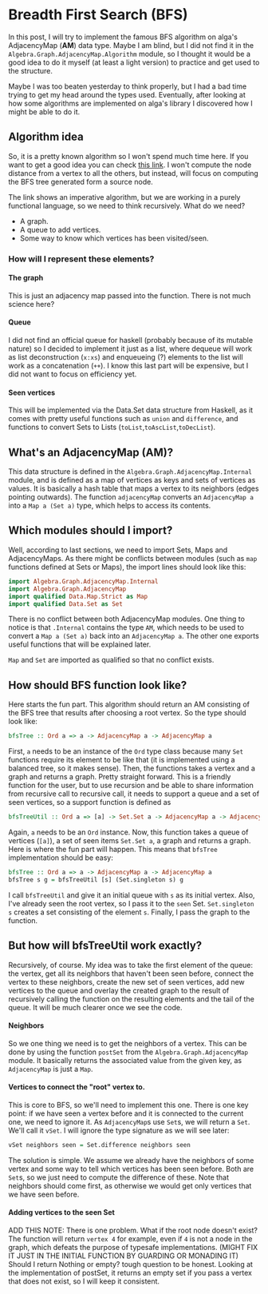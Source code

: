 # Breadth First Search (BFS)

In this post, I will try to implement the famous BFS algorithm on alga's AdjacencyMap (**AM**) data type. Maybe I am blind, but I did not find it in the `Algebra.Graph.AdjacencyMap.Algorithm` module, so I thought it would be a good idea to do it myself (at least a light version) to practice and get used to the structure.

Maybe I was too beaten yesterday to think properly, but I had a bad time trying to get my head around the types used. Eventually, after looking at how some algorithms are implemented on alga's library I discovered how I might be able to do it.

## Algorithm idea

So, it is a pretty known algorithm so I won't spend much time here. If you want to get a good idea you can check [this link](https://www.geeksforgeeks.org/breadth-first-search-or-bfs-for-a-graph/). I won't compute the node distance from a  vertex to all the others, but instead, will focus on computing the BFS tree generated form a source node.

The link shows an imperative algorithm, but we are working in a purely functional language, so we need to think recursively. What do we need?
  * A graph.
  * A queue to add vertices.
  * Some way to know which vertices has been visited/seen.

### How will I represent these elements?

#### The graph
This is just an adjacency map passed into the function. There is not much science here?

#### Queue
I did not find an official queue for haskell (probably because of its mutable nature) so I decided to implement it just as a list, where dequeue will work as list deconstruction (`x:xs`) and enqueueing (?) elements to the list will work as a concatenation (`++`). I know this last part will be expensive, but I did not want to focus on efficiency yet.

#### Seen vertices
This will be implemented via the Data.Set data structure from Haskell, as it comes with pretty useful functions such as `union` and `difference`, and functions to convert Sets to Lists (`toList`,`toAscList`,`toDecList`).

## What's an AdjacencyMap (AM)?
This data structure is defined in the `Algebra.Graph.AdjacencyMap.Internal` module, and is defined as a map of vertices as keys and sets of vertices as values. It is basically a hash table that maps a vertex to its neighbors (edges pointing outwards). The function `adjacencyMap` converts an `AdjacencyMap a` into a `Map a (Set a)` type, which helps to access its contents.

## Which modules should I import?
Well, according to last sections, we need to import Sets, Maps and AdjacencyMaps. As there might be conflicts between modules (such as `map` functions defined at Sets or Maps), the import lines should look like this:

```Haskell
import Algebra.Graph.AdjacencyMap.Internal
import Algebra.Graph.AdjacencyMap
import qualified Data.Map.Strict as Map
import qualified Data.Set as Set
```
There is no conflict between both AdjacencyMap modules. One thing to notice is that `.Internal` contains the type `AM`, which needs to be used to convert a `Map a (Set a)` back into an `AdjacencyMap a`. The other one exports useful functions that will be explained later.

`Map` and `Set` are imported as qualified so that no conflict exists.

## How should BFS function look like?

Here starts the fun part. This algorithm should return an AM consisting of the BFS tree that results after choosing a root vertex. So the type should look like:

```Haskell
bfsTree :: Ord a => a -> AdjacencyMap a -> AdjacencyMap a
```
First, `a` needs to be an instance of the `Ord` type class because many `Set` functions require its element to be like that (it is implemented using a balanced tree, so it makes sense). Then, the functions takes a vertex and a graph and returns a graph. Pretty straight forward. This is a friendly function for the user, but to use recursion and be able to share information from recursive call to recursive call, it needs to support a queue and a set of seen vertices, so a support function is defined as

```Haskell
bfsTreeUtil :: Ord a => [a] -> Set.Set a -> AdjacencyMap a -> AdjacencyMap a
```
Again, `a` needs to be an `Ord` instance. Now, this function takes a queue of vertices (`[a]`), a set of seen items `Set.Set a`, a graph and returns a graph. Here is where the fun part will happen. This means that `bfsTree` implementation should be easy:

```Haskell
bfsTree :: Ord a => a -> AdjacencyMap a -> AdjacencyMap a
bfsTree s g = bfsTreeUtil [s] (Set.singleton s) g
```

I call `bfsTreeUtil` and give it an initial queue with `s` as its initial vertex. Also, I've already seen the root vertex, so I pass it to the `seen` Set. `Set.singleton s` creates a set consisting of the element `s`. Finally, I pass the graph to the function.

## But how will bfsTreeUtil work exactly?

Recursively, of course. My idea was to take the first element of the queue: the vertex, get all its neighbors that haven't been seen before, connect the vertex to these neighbors, create the new set of seen vertices, add new vertices to the queue and overlay the created graph to the result of recursively calling the function on the resulting elements and the tail of the queue. It will be much clearer once we see the code.

#### Neighbors

So we one thing we need is to get the neighbors of a vertex. This can be done by using the function `postSet` from the `Algebra.Graph.AdjacencyMap` module. It basically returns the associated value from the given key, as `AdjacencyMap` is just a `Map`.

#### Vertices to connect the "root" vertex to.

This is core to BFS, so we'll need to implement this one. There is one key point: if we have seen a vertex before and it is connected to the current one, we need to ignore it. As `AdjacencyMap`s use `Set`s, we will return a `Set`. We'll call it `vSet`. I will ignore the type signature as we will see later:

```Haskell
vSet neighbors seen = Set.difference neighbors seen
```
The solution is simple. We assume we already have the neighbors of some vertex and some way to tell which vertices has been seen before. Both are `Set`s, so we just need to compute the difference of these. Note that neighbors should come first, as otherwise we would get only vertices that we have seen before.

#### Adding vertices to the seen Set


ADD THIS NOTE: There is one problem. What if the root node doesn't exist? The function will return `vertex 4` for example, even if `4` is not a node in the graph, which defeats the purpose of typesafe implementations. (MIGHT FIX IT JUST IN THE INITIAL FUNCTION BY GUARDING OR MONADING IT) Should I return Nothing or empty? tough question to be honest. Looking at the implementation of postSet, it returns an empty set if you pass a vertex that does not exist, so I will keep it consistent.
